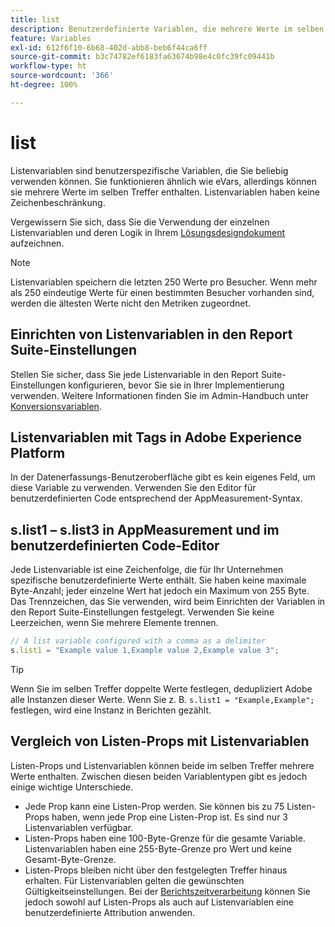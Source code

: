 ```yaml
---
title: list
description: Benutzerdefinierte Variablen, die mehrere Werte im selben Treffer enthalten.
feature: Variables
exl-id: 612f6f10-6b68-402d-abb8-beb6f44ca6ff
source-git-commit: b3c74782ef6183fa63674b98e4c0fc39fc09441b
workflow-type: ht
source-wordcount: '366'
ht-degree: 100%

---
```


# list

Listenvariablen sind benutzerspezifische Variablen, die Sie beliebig verwenden können. Sie funktionieren ähnlich wie eVars, allerdings können sie mehrere Werte im selben Treffer enthalten. Listenvariablen haben keine Zeichenbeschränkung.

Vergewissern Sie sich, dass Sie die Verwendung der einzelnen Listenvariablen und deren Logik in Ihrem [Lösungsdesigndokument](../../prepare/solution-design.md) aufzeichnen.

>[!NOTE]
>
>Listenvariablen speichern die letzten 250 Werte pro Besucher. Wenn mehr als 250 eindeutige Werte für einen bestimmten Besucher vorhanden sind, werden die ältesten Werte nicht den Metriken zugeordnet.

## Einrichten von Listenvariablen in den Report Suite-Einstellungen

Stellen Sie sicher, dass Sie jede Listenvariable in den Report Suite-Einstellungen konfigurieren, bevor Sie sie in Ihrer Implementierung verwenden. Weitere Informationen finden Sie im Admin-Handbuch unter [Konversionsvariablen](/help/admin/admin/conversion-var-admin/list-var-admin.md).

## Listenvariablen mit Tags in Adobe Experience Platform

In der Datenerfassungs-Benutzeroberfläche gibt es kein eigenes Feld, um diese Variable zu verwenden. Verwenden Sie den Editor für benutzerdefinierten Code entsprechend der AppMeasurement-Syntax.

## s.list1 – s.list3 in AppMeasurement und im benutzerdefinierten Code-Editor

Jede Listenvariable ist eine Zeichenfolge, die für Ihr Unternehmen spezifische benutzerdefinierte Werte enthält. Sie haben keine maximale Byte-Anzahl; jeder einzelne Wert hat jedoch ein Maximum von 255 Byte. Das Trennzeichen, das Sie verwenden, wird beim Einrichten der Variablen in den Report Suite-Einstellungen festgelegt. Verwenden Sie keine Leerzeichen, wenn Sie mehrere Elemente trennen.

```js
// A list variable configured with a comma as a delimiter
s.list1 = "Example value 1,Example value 2,Example value 3";
```

>[!TIP]
>
>Wenn Sie im selben Treffer doppelte Werte festlegen, dedupliziert Adobe alle Instanzen dieser Werte. Wenn Sie z. B. `s.list1 = "Example,Example";` festlegen, wird eine Instanz in Berichten gezählt.

## Vergleich von Listen-Props mit Listenvariablen

Listen-Props und Listenvariablen können beide im selben Treffer mehrere Werte enthalten. Zwischen diesen beiden Variablentypen gibt es jedoch einige wichtige Unterschiede.

* Jede Prop kann eine Listen-Prop werden. Sie können bis zu 75 Listen-Props haben, wenn jede Prop eine Listen-Prop ist. Es sind nur 3 Listenvariablen verfügbar.
* Listen-Props haben eine 100-Byte-Grenze für die gesamte Variable. Listenvariablen haben eine 255-Byte-Grenze pro Wert und keine Gesamt-Byte-Grenze.
* Listen-Props bleiben nicht über den festgelegten Treffer hinaus erhalten. Für Listenvariablen gelten die gewünschten Gültigkeitseinstellungen. Bei der [Berichtszeitverarbeitung](/help/components/vrs/vrs-report-time-processing.md) können Sie jedoch sowohl auf Listen-Props als auch auf Listenvariablen eine benutzerdefinierte Attribution anwenden.
